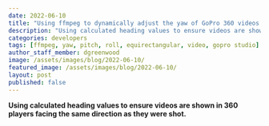 ```yaml
---
date: 2022-06-10
title: "Using ffmpeg to dynamically adjust the yaw of GoPro 360 videos (Part 4)"
description: "Using calculated heading values to ensure videos are shown in 360 players facing the same direction as they were shot."
categories: developers
tags: [ffmpeg, yaw, pitch, roll, equirectangular, video, gopro studio]
author_staff_member: dgreenwood
image: /assets/images/blog/2022-06-10/
featured_image: /assets/images/blog/2022-06-10/
layout: post
published: false
---
```


**Using calculated heading values to ensure videos are shown in 360 players facing the same direction as they were shot.**